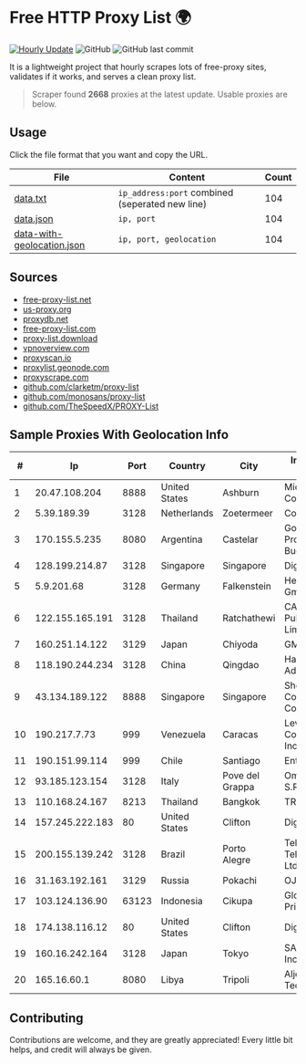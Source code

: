 
# Free HTTP Proxy List 🌍

[![Hourly Update](https://github.com/mertguvencli/http-proxy-list/actions/workflows/main.yml/badge.svg?branch=main)](https://github.com/mertguvencli/http-proxy-list/actions/workflows/main.yml)
![GitHub](https://img.shields.io/github/license/mertguvencli/http-proxy-list)
![GitHub last commit](https://img.shields.io/github/last-commit/mertguvencli/http-proxy-list)

It is a lightweight project that hourly scrapes lots of free-proxy sites, validates if it works, and serves a clean proxy list.


> Scraper found **2668** proxies at the latest update. Usable proxies are below.

## Usage

Click the file format that you want and copy the URL.


|File|Content|Count|
|----|-------|-----|
|[data.txt](https://raw.githubusercontent.com/mertguvencli/http-proxy-list/main/proxy-list/data.txt)|`ip_address:port` combined (seperated new line)|104|
|[data.json](https://raw.githubusercontent.com/mertguvencli/http-proxy-list/main/proxy-list/data.json)|`ip, port`|104|
|[data-with-geolocation.json](https://raw.githubusercontent.com/mertguvencli/http-proxy-list/main/proxy-list/data-with-geolocation.json)|`ip, port, geolocation`|104|

## Sources

* [free-proxy-list.net](https://free-proxy-list.net)
* [us-proxy.org](https://www.us-proxy.org)
* [proxydb.net](http://proxydb.net)
* [free-proxy-list.com](https://free-proxy-list.com/?page=&port=&type%5B%5D=http&type%5B%5D=https&up_time=0&search=Search)
* [proxy-list.download](https://www.proxy-list.download/HTTP)
* [vpnoverview.com](https://vpnoverview.com/privacy/anonymous-browsing/free-proxy-servers)
* [proxyscan.io](https://www.proxyscan.io)
* [proxylist.geonode.com](https://proxylist.geonode.com/api/proxy-list?limit=300&page=1&sort_by=lastChecked&sort_type=desc&protocols=http,https)
* [proxyscrape.com](https://api.proxyscrape.com/v2/?request=displayproxies&protocol=http&timeout=10000&country=all&ssl=all&anonymity=all)
* [github.com/clarketm/proxy-list](https://raw.githubusercontent.com/clarketm/proxy-list/master/proxy-list-raw.txt)
* [github.com/monosans/proxy-list](https://raw.githubusercontent.com/monosans/proxy-list/main/proxies/http.txt)
* [github.com/TheSpeedX/PROXY-List](https://raw.githubusercontent.com/TheSpeedX/PROXY-List/master/http.txt)


## Sample Proxies With Geolocation Info

|#|Ip|Port|Country|City|Internet Service Provider|
|-|--|----|-------|----|-------------------------|
|1|20.47.108.204|8888|United States|Ashburn|Microsoft Corporation|
|2|5.39.189.39|3128|Netherlands|Zoetermeer|ColoCenter b.v.|
|3|170.155.5.235|8080|Argentina|Castelar|Gobernacion de la Provincia de Buenos Aires|
|4|128.199.214.87|3128|Singapore|Singapore|DigitalOcean, LLC|
|5|5.9.201.68|3128|Germany|Falkenstein|Hetzner Online GmbH|
|6|122.155.165.191|3128|Thailand|Ratchathewi|CAT Telecom Public Company Limited|
|7|160.251.14.122|3129|Japan|Chiyoda|GMO Internet, Inc|
|8|118.190.244.234|3128|China|Qingdao|Hangzhou Alibaba Advertising Co|
|9|43.134.189.122|8888|Singapore|Singapore|Shenzhen Tencent Computer Systems Company Limited|
|10|190.217.7.73|999|Venezuela|Caracas|Level 3 Communications, Inc.|
|11|190.151.99.114|999|Chile|Santiago|Entel Chile S.A.|
|12|93.185.123.154|3128|Italy|Pove del Grappa|Omegacom S.R.L.S.|
|13|110.168.24.167|8213|Thailand|Bangkok|TRUENET|
|14|157.245.222.183|80|United States|Clifton|DigitalOcean, LLC|
|15|200.155.139.242|3128|Brazil|Porto Alegre|Telium TelecomunicaÔÔes Ltda|
|16|31.163.192.161|3129|Russia|Pokachi|OJSC Rostelecom|
|17|103.124.136.90|63123|Indonesia|Cikupa|Global Media Data Prima|
|18|174.138.116.12|80|United States|Clifton|DigitalOcean, LLC|
|19|160.16.242.164|3128|Japan|Tokyo|SAKURA Internet Inc.|
|20|165.16.60.1|8080|Libya|Tripoli|Aljeel Aljadeed For Technology|



## Contributing

Contributions are welcome, and they are greatly appreciated! Every
little bit helps, and credit will always be given.

